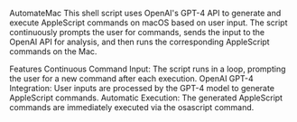 AutomateMac
This shell script uses OpenAI's GPT-4 API to generate and execute AppleScript commands on macOS based on user input. The script continuously prompts the user for commands, sends the input to the OpenAI API for analysis, and then runs the corresponding AppleScript commands on the Mac.

Features
Continuous Command Input: The script runs in a loop, prompting the user for a new command after each execution.
OpenAI GPT-4 Integration: User inputs are processed by the GPT-4 model to generate AppleScript commands.
Automatic Execution: The generated AppleScript commands are immediately executed via the osascript command.
